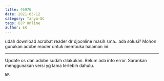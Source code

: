 ```yaml
---
title: 46976
date: 2021-03-12
category: Tanya-SC
tags: DJP Online
author: EK
---
```


udah download acrobat reader dr djponline masih sma.. ada solusi? Mohon gunakan adobe reader untuk membuka halaman ini

---

Update os dan adobe sudah dilakukan. Belum ada info error. Sarankan menggunakan versi yg lama terlebih dahulu.

`EK`
